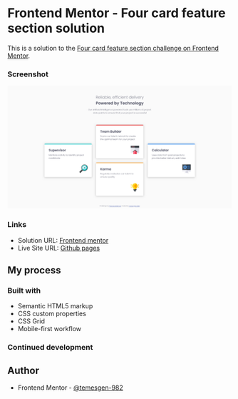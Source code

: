 # Frontend Mentor - Four card feature section solution

This is a solution to the [Four card feature section challenge on Frontend Mentor](https://www.frontendmentor.io/challenges/four-card-feature-section-weK1eFYK).

### Screenshot

![](images/screenshot.png)

### Links

- Solution URL: [Frontend mentor](https://www.frontendmentor.io/solutions/four-card-feature-section-tSO2ljQw6U)
- Live Site URL: [Github pages](https://temesgen-982.github.io/four-card-feature-section/)

## My process

### Built with

- Semantic HTML5 markup
- CSS custom properties
- CSS Grid
- Mobile-first workflow

### Continued development


## Author

- Frontend Mentor - [@temesgen-982]([https://www.frontendmentor.io/profile/yourusername](https://www.frontendmentor.io/profile/temesgen-982))

